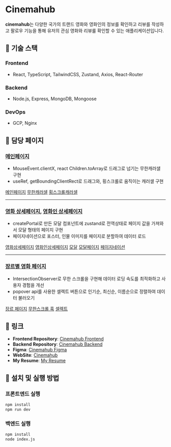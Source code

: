 # Cinemahub

**cinemahub**는 다양한 국가의 트랜드 영화와 영화인의 정보를 확인하고 리뷰를 작성하고 팔로우 기능을 통해 유저의 관심 영화와 리뷰룰 확인할 수 있는 애플리케이션입니다.

## 🚀 기술 스택

### Frontend

- React, TypeScript, TailwindCSS, Zustand, Axios, React-Router

### Backend

- Node.js, Express, MongoDB, Mongoose

### DevOps

- GCP, Nginx

## 📌 담당 페이지

### [메인페이지](https://cinemahub.chanhoportfolio.com)

- MouseEvent.clientX, react Children.toArray로 드래그로 넘기는 무한캐러샐 구현
- useRef, getBoundingClientRect로 드래그와, 횡스크롤로 움직이는 캐러샐 구현

[메인페이지](https://github.com/cksgh5654/cinemahub-front/blob/main/src/pages/MainPage.tsx)
[무한캐러샐](https://github.com/cksgh5654/react-ui-kit/tree/main/src/components/CarouselInfinite)
[횡스크롤캐러샐](https://github.com/cksgh5654/react-ui-kit/tree/main/src/components/CarouselXscroll)

---

### [영화 상세페이지](https://cinemahub.chanhoportfolio.com/?movie=447273), [영화인 상세페이지](https://cinemahub.chanhoportfolio.com/?person=90633)

- createPortal로 만든 모달 컴포넌트에 zustand로 전역상태로 페이지 값을 가져와서 모달 형태의 페이지 구현
- 페이지네이션으로 포스터, 인물 이미지를 페이지로 분할하여 데이터 로드

[영화상세페이지](https://github.com/cksgh5654/cinemahub-front/blob/main/src/pages/CinemaDetailPage.tsx)
[영화인상세페이지](https://github.com/cksgh5654/cinemahub-front/blob/main/src/pages/PersonDetailPage.tsx)
[모달](https://github.com/cksgh5654/react-ui-kit/tree/main/src/components/Modal)
[모달페이지](https://github.com/cksgh5654/cinemahub-front/blob/main/src/components/PageModal.tsx)
[페이지네이션](https://github.com/cksgh5654/react-ui-kit/tree/main/src/components/Pagination)

---

### [장르별 영화 페이지](https://cinemahub.chanhoportfolio.com/genre/28)

- IntersectionObserver로 무한 스크롤을 구현해 데이터 로딩 속도를 최적화하고 사용자 경험을 개선
- popover api를 사용한 셀렉트 버튼으로 인기순, 최신순, 이름순으로 정렬하여 데이터 불러오기

[장르 페이지](https://github.com/cksgh5654/cinemahub-front/blob/main/src/pages/GenrePage.tsx)
[무한스크롤 훅](https://github.com/cksgh5654/cinemahub-front/blob/main/src/hooks/useInfinite.ts)
[셀렉트](https://github.com/cksgh5654/react-ui-kit/tree/main/src/components/Select)

## 📌 링크

- **Frontend Repository**: [Cinemahub Frontend](https://github.com/cksgh5654/cinemahub-front)
- **Backend Repository**: [Cinemahub Backend](https://github.com/cksgh5654/cinemahub-back)
- **Figma**: [Cinemahub Figma](https://www.figma.com/design/n5uMDvi0vZ69mcXVQHQJfw/%EC%98%81%ED%99%94?node-id=0-1&t=MzqjfrlrLNnCsE5i-1)
- **WebSite**: [Cinemahub](https://cinemahub.chanhoportfolio.com)
- **My Resume**: [My Resume](https://www.chanhoportfolio.com)

## 📌 설치 및 실행 방법

### 프론트엔드 실행

```bash
npm install
npm run dev
```

### 백엔드 실행

```bash
npm install
node index.js
```
